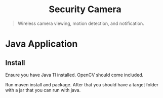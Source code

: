 <h1 align="center">Security Camera</h1>

> Wireless camera viewing, motion detection, and notification.
# Java Application

## Install
Ensure you have Java 11 installed.
OpenCV should come included.

Run maven install and package.
After that you should have a target folder with a jar that you can run with java.